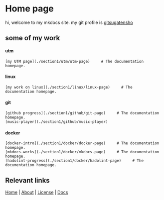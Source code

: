 # Home page

hi, welcome to my mkdocs site. my git profile is [gitsugatensho](https://github.com/gitsugatensho)

## some of my work

#### utm
    [my UTM page](./section1/utm/utm-page)     # The documentation homepage.

#### linux
    [my work on linux](./section1/linux/linux-page)     # The documentation homepage.

#### git
    [github progress](./section1/github/git-page)     # The documentation homepage.
    [music-player](./section1/github/music-player)

#### docker
    [docker-intro](./section1/docker/docker-page)     # The documentation homepage.
    [mkdocs-works](./section1/docker/mkdocs-page)     # The documentation homepage.
    [hadolint-progress](./section1/docker/hadolint-page)     # The documentation homepage.

        
## Relevant links

[Home](/index) | [About](/about) | [License](/license) | [Docs](/section1)

